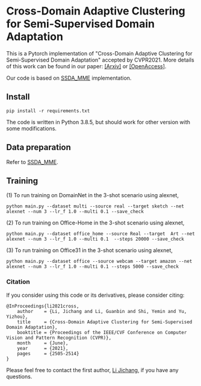 # Cross-Domain Adaptive Clustering for Semi-Supervised Domain Adaptation

This is a Pytorch implementation of "Cross-Domain Adaptive Clustering for Semi-Supervised Domain Adaptation" accepted by CVPR2021.
More details of this work can be found in our paper: [[Arxiv]](https://arxiv.org/abs/2104.09415) or [[OpenAccess]](https://openaccess.thecvf.com/content/CVPR2021/html/Li_Cross-Domain_Adaptive_Clustering_for_Semi-Supervised_Domain_Adaptation_CVPR_2021_paper.html).

Our code is based on [SSDA_MME](https://github.com/VisionLearningGroup/SSDA_MME) implementation.

## Install

`pip install -r requirements.txt`

The code is written in Python 3.8.5, but should work for other version with some modifications.


## Data preparation

Refer to [SSDA_MME](https://github.com/VisionLearningGroup/SSDA_MME).

## Training
(1) To run training on DomainNet in the 3-shot scenario using alexnet,

`python main.py --dataset multi --source real --target sketch --net alexnet --num 3 --lr_f 1.0 --multi 0.1 --save_check`

(2) To run training on Office-Home in the 3-shot scenario using alexnet,

`python main.py --dataset office_home --source Real --target  Art --net alexnet --num 3 --lr_f 1.0 --multi 0.1  --steps 20000 --save_check`


(3) To run training on Office31 in the 3-shot scenario using alexnet,

`python main.py --dataset office --source webcam --target amazon --net alexnet --num 3 --lr_f 1.0 --multi 0.1 --steps 5000 --save_check`


### Citation
If you consider using this code or its derivatives, please consider citing:

```
@InProceedings{li2021cross,
    author    = {Li, Jichang and Li, Guanbin and Shi, Yemin and Yu, Yizhou},
    title     = {Cross-Domain Adaptive Clustering for Semi-Supervised Domain Adaptation},
    booktitle = {Proceedings of the IEEE/CVF Conference on Computer Vision and Pattern Recognition (CVPR)},
    month     = {June},
    year      = {2021},
    pages     = {2505-2514}
}
```

Please feel free to contact the first author, [Li Jichang](https://lijichang.github.io/), if you have any questions.

